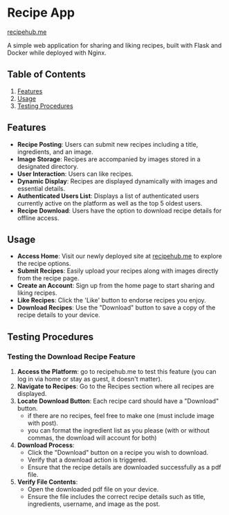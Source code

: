 # Recipe App

[recipehub.me](http://recipehub.me)

A simple web application for sharing and liking recipes, built with Flask and Docker while deployed with Nginx.

## Table of Contents

1. [Features](#features)
2. [Usage](#usage)
3. [Testing Procedures](#testing-procedures)

## Features

- **Recipe Posting**: Users can submit new recipes including a title, ingredients, and an image.
- **Image Storage**: Recipes are accompanied by images stored in a designated directory.
- **User Interaction**: Users can like recipes.
- **Dynamic Display**: Recipes are displayed dynamically with images and essential details.
- **Authenticated Users List**: Displays a list of authenticated users currently active on the platform as well as the top 5 oldest users.
- **Recipe Download**: Users have the option to download recipe details for offline access.

## Usage

- **Access Home**: Visit our newly deployed site at [recipehub.me](http://recipehub.me) to explore the recipe options.
- **Submit Recipes**: Easily upload your recipes along with images directly from the recipe page.
- **Create an Account**: Sign up from the home page to start sharing and liking recipes.
- **Like Recipes**: Click the 'Like' button to endorse recipes you enjoy.
- **Download Recipes**: Use the "Download" button to save a copy of the recipe details to your device.

## Testing Procedures

### Testing the Download Recipe Feature

1. **Access the Platform**: go to recipehub.me to test this feature (you can log in via home or stay as guest, it doesn't matter).
2. **Navigate to Recipes**: Go to the Recipes section where all recipes are displayed.
3. **Locate Download Button**: Each recipe card should have a "Download" button.
    - if there are no recipes, feel free to make one (must include image with post).
    - you can format the ingredient list as you please (with or without commas, the download will account for both)
4. **Download Process**:
   - Click the "Download" button on a recipe you wish to download.
   - Verify that a download action is triggered.
   - Ensure that the recipe details are downloaded successfully as a pdf file.
5. **Verify File Contents**:
   - Open the downloaded pdf file on your device.
   - Ensure the file includes the correct recipe details such as title, ingredients, username, and image as the post.

